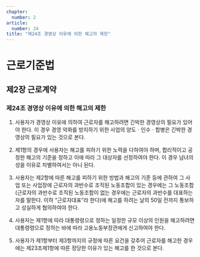 ```yaml
---
chapter:
  number: 2
article:
  number: 24
title: "제24조 경영상 이유에 의한 해고의 제한"
---
```

# 근로기준법

## 제2장 근로계약

### 제24조 경영상 이유에 의한 해고의 제한

1. 사용자가 경영상 이유에 의하여 근로자를 해고하려면 긴박한 경영상의 필요가 있어야 한다. 이 경우 경영 악화를 방지하기 위한 사업의 양도ㆍ인수ㆍ합병은 긴박한 경영상의 필요가 있는 것으로 본다.

2. 제1항의 경우에 사용자는 해고를 피하기 위한 노력을 다하여야 하며, 합리적이고 공정한 해고의 기준을 정하고 이에 따라 그 대상자를 선정하여야 한다. 이 경우 남녀의 성을 이유로 차별하여서는 아니 된다.

3. 사용자는 제2항에 따른 해고를 피하기 위한 방법과 해고의 기준 등에 관하여 그 사업 또는 사업장에 근로자의 과반수로 조직된 노동조합이 있는 경우에는 그 노동조합(근로자의 과반수로 조직된 노동조합이 없는 경우에는 근로자의 과반수를 대표하는 자를 말한다. 이하 “근로자대표”라 한다)에 해고를 하려는 날의 50일 전까지 통보하고 성실하게 협의하여야 한다.

4. 사용자는 제1항에 따라 대통령령으로 정하는 일정한 규모 이상의 인원을 해고하려면 대통령령으로 정하는 바에 따라 고용노동부장관에게 신고하여야 한다.

5. 사용자가 제1항부터 제3항까지의 규정에 따른 요건을 갖추어 근로자를 해고한 경우에는 제23조제1항에 따른 정당한 이유가 있는 해고를 한 것으로 본다.
